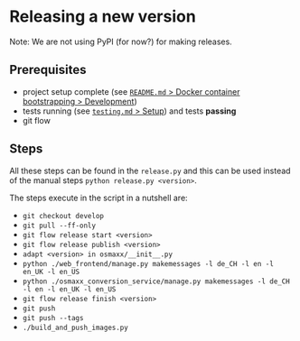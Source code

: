 # Releasing a new version

Note: We are not using PyPI (for now?) for making releases.

## Prerequisites

- project setup complete (see [`README.md` > Docker container bootstrapping > Development](/README.md#development-2))
- tests running (see [`testing.md` > Setup](testing.md#setup)) and tests **passing**  
- git flow

## Steps


All these steps can be found in the `release.py` and this can be
used instead of the manual steps `python release.py <version>`.

The steps execute in the script in a nutshell are:

- `git checkout develop`
- `git pull --ff-only`
- `git flow release start <version>`
- `git flow release publish <version>`
- `adapt <version> in osmaxx/__init__.py`
- `python ./web_frontend/manage.py makemessages -l de_CH -l en -l en_UK -l en_US`
- `python ./osmaxx_conversion_service/manage.py makemessages -l de_CH -l en -l en_UK -l en_US`
- `git flow release finish <version>`
- `git push`
- `git push --tags`
- `./build_and_push_images.py`
